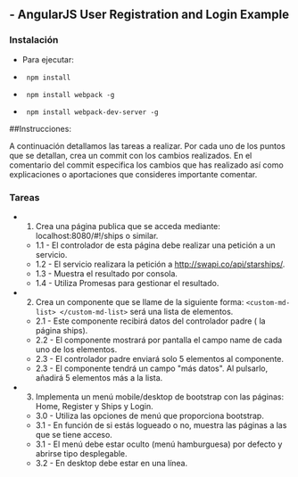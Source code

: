 ## - AngularJS User Registration and Login Example

### Instalación
* Para ejecutar:
 * <pre><code> npm install </code></pre>
 * <pre><code> npm install webpack -g </code></pre>
 * <pre><code> npm install webpack-dev-server -g </code></pre>

##Instrucciones:

A continuación detallamos las tareas a realizar. Por cada uno de los puntos que se detallan, crea un commit con los cambios realizados.
En el comentario del commit especifica los cambios que has realizado así como explicaciones o aportaciones que consideres importante comentar.

### Tareas
* 1. Crea una página publica que se acceda mediante: localhost:8080/#!/ships o similar.
    * 1.1 - El controlador de esta página debe realizar una petición a un servicio.
    * 1.2 - El servicio realizara la petición a http://swapi.co/api/starships/.
    * 1.3 - Muestra el resultado por consola.
    * 1.4 - Utiliza Promesas para gestionar el resultado.

* 2. Crea un componente que se llame de la siguiente forma: `<custom-md-list> </custom-md-list>` será una lista de elementos.
    * 2.1 - Este componente recibirá datos del controlador padre ( la página ships).
    * 2.2 - El componente mostrará por pantalla el campo name de cada uno de los elementos.
    * 2.3 - El controlador padre enviará solo 5 elementos al componente.
    * 2.3 - El componente tendrá un campo "más datos". Al pulsarlo, añadirá 5 elementos más a la lista.
    
* 3. Implementa un menú mobile/desktop de bootstrap con las páginas: Home, Register y Ships y Login.
    * 3.0 - Utiliza las opciones de menú que proporciona bootstrap.
    * 3.1 - En función de si estás logueado o no, muestra las páginas a las que se tiene acceso.
    * 3.1 - El menú debe estar oculto (menú hamburguesa) por defecto y abrirse tipo desplegable. 
    * 3.2 - En desktop debe estar en una línea.  
